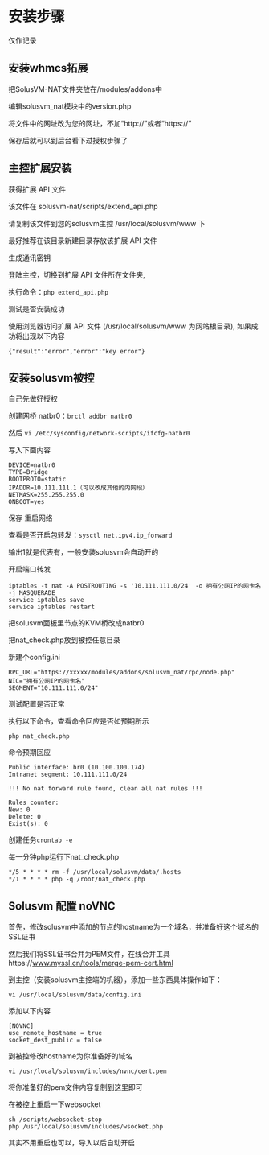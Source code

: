 # 安装步骤

仅作记录

## 安装whmcs拓展
把SolusVM-NAT文件夹放在/modules/addons中

编辑solusvm_nat模块中的version.php

将文件中的网址改为您的网址，不加“http://”或者“https://”

保存后就可以到后台看下过授权步骤了

## 主控扩展安装

获得扩展 API 文件

该文件在 solusvm-nat/scripts/extend_api.php

请复制该文件到您的solusvm主控 /usr/local/solusvm/www 下

最好推荐在该目录新建目录存放该扩展 API 文件

生成通讯密钥

登陆主控，切换到扩展 API 文件所在文件夹,

执行命令：`php extend_api.php`


测试是否安装成功

使用浏览器访问扩展 API 文件 (/usr/local/solusvm/www 为网站根目录), 如果成功将出现以下内容

    {"result":"error","error":"key error"}

## 安装solusvm被控

自己先做好授权

创建网桥 natbr0：`brctl addbr natbr0`

然后 `vi /etc/sysconfig/network-scripts/ifcfg-natbr0`

写入下面内容

    DEVICE=natbr0
    TYPE=Bridge
    BOOTPROTO=static
    IPADDR=10.111.111.1（可以改成其他的内网段）
    NETMASK=255.255.255.0
    ONBOOT=yes

保存 重启网络

查看是否开启包转发：`sysctl net.ipv4.ip_forward`

输出1就是代表有，一般安装solusvm会自动开的

开启端口转发

    iptables -t nat -A POSTROUTING -s '10.111.111.0/24' -o 拥有公网IP的网卡名 -j MASQUERADE
    service iptables save
    service iptables restart

把solusvm面板里节点的KVM桥改成natbr0

把nat_check.php放到被控任意目录

新建个config.ini

    RPC_URL="https://xxxxx/modules/addons/solusvm_nat/rpc/node.php" 
    NIC="拥有公网IP的网卡名"
    SEGMENT="10.111.111.0/24"

测试配置是否正常

执行以下命令，查看命令回应是否如预期所示

`php nat_check.php`

命令预期回应

    Public interface: br0 (10.100.100.174)
    Intranet segment: 10.111.111.0/24
 
    !!! No nat forward rule found, clean all nat rules !!!
 
    Rules counter:
    New: 0
    Delete: 0
    Exist(s): 0



创建任务`crontab -e`

每一分钟php运行下nat_check.php

    */5 * * * * rm -f /usr/local/solusvm/data/.hosts
    */1 * * * * php -q /root/nat_check.php

## Solusvm 配置 noVNC

首先，修改solusvm中添加的节点的hostname为一个域名，并准备好这个域名的SSL证书

然后我们将SSL证书合并为PEM文件，在线合并工具https://www.myssl.cn/tools/merge-pem-cert.html

到主控（安装solusvm主控端的机器），添加一些东西具体操作如下：

`vi /usr/local/solusvm/data/config.ini`

添加以下内容

    [NOVNC]
    use_remote_hostname = true
    socket_dest_public = false

到被控修改hostname为你准备好的域名

`vi /usr/local/solusvm/includes/nvnc/cert.pem`

将你准备好的pem文件内容复制到这里即可

在被控上重启一下websocket

    sh /scripts/websocket-stop
    php /usr/local/solusvm/includes/wsocket.php

其实不用重启也可以，导入以后自动开启